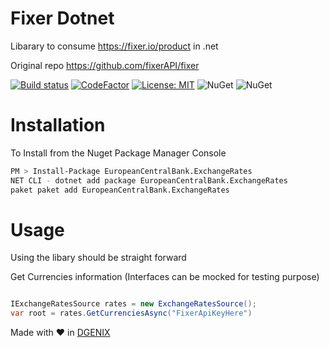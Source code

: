 # Fixer Dotnet
Libarary to consume https://fixer.io/product in .net

Original repo https://github.com/fixerAPI/fixer

[![Build status](https://ci.appveyor.com/api/projects/status/mqxsdtbprpyu7pi4?svg=true)](https://ci.appveyor.com/project/davidrevoledo/europeancentralbank-exchangerates)
[![CodeFactor](https://www.codefactor.io/repository/github/davidrevoledo/europeancentralbank.exchangerates/badge)](https://www.codefactor.io/repository/github/davidrevoledo/europeancentralbank.exchangerates)
[![License: MIT](https://img.shields.io/badge/License-MIT-yellow.svg)](https://opensource.org/licenses/MIT)
![NuGet](https://img.shields.io/nuget/v/EuropeanCentralBank.ExchangeRates.svg)
![NuGet](https://img.shields.io/nuget/dt/EuropeanCentralBank.ExchangeRates.svg)

# Installation

To Install from the Nuget Package Manager Console 

```sh
PM > Install-Package EuropeanCentralBank.ExchangeRates
NET CLI - dotnet add package EuropeanCentralBank.ExchangeRates
paket paket add EuropeanCentralBank.ExchangeRates
```

# Usage
Using the libary should be straight forward 

Get Currencies information 
(Interfaces can be mocked for testing purpose)
``` C#

IExchangeRatesSource rates = new ExchangeRatesSource();
var root = rates.GetCurrenciesAsync("FixerApiKeyHere")
```

Made with ❤ in [DGENIX](https://www.dgenix.com/)
